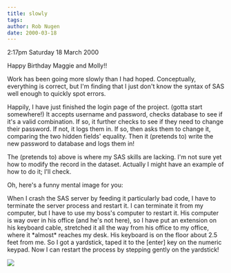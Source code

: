 ```yaml
---
title: slowly
tags: 
author: Rob Nugen
date: 2000-03-18
---
```


<p class=date>2:17pm Saturday 18 March 2000</p>

<p class=date>Happy Birthday Maggie and Molly!!</p>

<p>Work has been going more slowly than I had hoped.  Conceptually, 
everything is correct, but I'm finding that I just don't know the syntax of 
SAS well enough to quickly spot errors.

<p>Happily, I have just finished the login page of the project.  (gotta 
start somewhere!)  It accepts username and password, checks database to see 
if it's a valid combination.  If so, it further checks to see if they need 
to change their password.  If not, it logs them in.  If so, then asks them 
to change it, comparing the two hidden fields' equality.  Then it (pretends 
to) write the new password to database and logs them in!

<p>The (pretends to) above is where my SAS skills are lacking.  I'm not 
sure yet how to modify the record in the dataset.  Actually I might have an 
example of how to do it; I'll check.

<p>Oh, here's a funny mental image for you:

<p>When I crash the SAS server by feeding it particularly bad code, I have 
to terminate the server process and restart it.  I can terminate it from my 
computer, but I have to use my boss's computer to restart it.  His computer 
is way over in his office (and he's not here), so I have put an extension 
on his keyboard cable, stretched it all the way from his office to my 
office, where it *almost* reaches my desk. His keyboard is on the floor 
about 2.5 feet from me.  So I got a yardstick, taped it to the [enter] key 
on the numeric keypad.  Now I can restart the process by stepping gently on 
the yardstick!

<p><img src="/images/rob/wL-ROB.gif">
  

